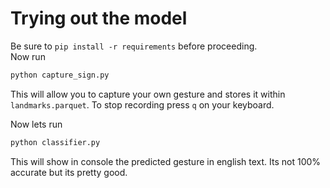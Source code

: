 # Trying out the model
Be sure to `pip install -r requirements` before proceeding. 
<br>
Now run
```bash
python capture_sign.py
```
This will allow you to capture your own gesture and stores it within `landmarks.parquet`. To stop recording press `q` on your keyboard.

Now lets run 
```bash
python classifier.py
```
This will show in console the predicted gesture in english text. Its not 100% accurate but its pretty good.
